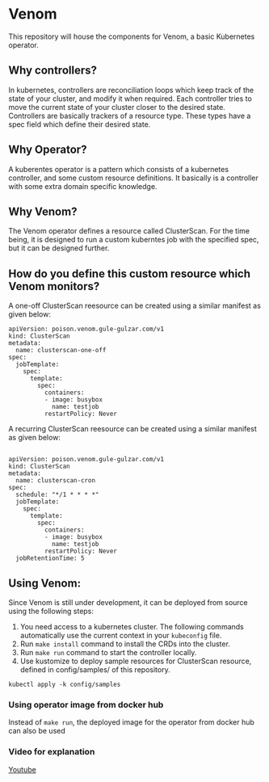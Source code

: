 # Venom
This repository will house the components for Venom, a basic Kubernetes operator.

## Why controllers?

In kubernetes, controllers are reconciliation loops which keep track of the state of your cluster, and modify it when required. Each controller tries to move the current state of your cluster closer to the desired state.  
Controllers are basically trackers of a resource type. These types have a spec field which define their desired state. 

## Why Operator?

A kuberentes operator is a pattern which consists of a kubernetes controller, and some custom resource definitions. It basically is a controller with some extra domain specific knowledge. 

## Why Venom?

The Venom operator defines a resource called ClusterScan. For the time being, it is designed to run a custom kuberntes job with the specified spec, but it can be designed further. 

## How do you define this custom resource which Venom monitors?


A one-off ClusterScan reesource can be created using a similar manifest as given below:

```
apiVersion: poison.venom.gule-gulzar.com/v1
kind: ClusterScan
metadata:
  name: clusterscan-one-off
spec:
  jobTemplate:
    spec:
      template:
        spec:
          containers:
          - image: busybox
            name: testjob
          restartPolicy: Never

```

A recurring ClusterScan reesource can be created using a similar manifest as given below:

```

apiVersion: poison.venom.gule-gulzar.com/v1
kind: ClusterScan
metadata:
  name: clusterscan-cron
spec:
  schedule: "*/1 * * * *"
  jobTemplate:
    spec:
      template:
        spec:
          containers:
          - image: busybox
            name: testjob
          restartPolicy: Never
  jobRetentionTime: 5

```


## Using Venom:

Since Venom is still under development, it can be deployed from source using the following steps:

1. You need access to a kubernetes cluster. The following commands automatically use the current context in your `kubeconfig` file.
2. Run `make install` command to install the CRDs into the cluster.
3. Run `make run` command to start the controller locally.
4. Use kustomize to deploy sample resources for ClusterScan resource, defined in config/samples/ of this repository. 
```
kubectl apply -k config/samples
```

### Using operator image from docker hub

Instead of `make run`, the deployed image for the operator from docker hub can also be used


### Video for explanation

[Youtube](https://youtu.be/WPs8SrjzMJM)


<!-- 
## Steps I followed

1. Created a clean kubernetes cluster with `minikube start`
2. Downloaded kubebuilder using 


```
curl -L -o kubebuilder "https://go.kubebuilder.io/dl/latest/$(go env GOOS)/$(go env GOARCH)"
```


3. Change permission to allow execution with `chmod +x kubebuilder`
4. Move it to `/usr/local/bin/` folder with `mv kubebuilder /usr/local/bin/`. I had to use `sudo`.
5. Initilize go mod with `go mod init github.com/adorigi/venom`
6. Scaffold the operator using the following command

```
kubebuilder init --domain venom.gule-gulzar.com --repo github.com/adorigi/venom
```

7. Initilize the new api as follows:

```
kubebuilder create api --group poison --version v1 --kind ClusterScan
```

## useful coommnads

- kubectl proxy --port=8080   -> curl localhost:8080/apis
- kubebuilder create api --group ___ --version v1 --kind ClusterScan

 -->

